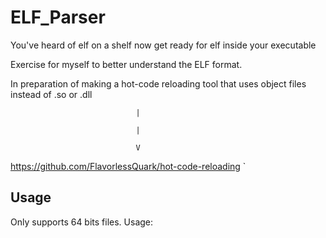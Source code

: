 # ELF_Parser
You've heard of elf on a shelf now get ready for elf inside your executable

Exercise for myself to better understand the ELF format.

In preparation of making a hot-code reloading tool that uses object files instead of .so or .dll

                                |

                                |

                                V

https://github.com/FlavorlessQuark/hot-code-reloading
`

## Usage

Only supports 64 bits files. 
Usage:
``` ./elfread [your_elf_file]
